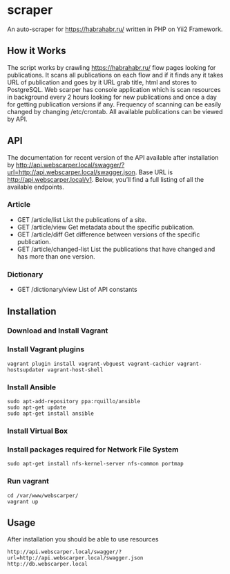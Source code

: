 scraper
=======
An auto-scraper for https://habrahabr.ru/ written in PHP on Yii2 Framework.

## How it Works

The script works by crawling https://habrahabr.ru/ flow pages looking for publications.
It scans all publications on each flow and if it finds any it takes URL of publication and goes by it URL grab title, html and stores to PostgreSQL.
Web scarper has console application which is scan resources in background every 2 hours looking for new publications and once a day for getting publication versions if any.
Frequency of scanning can be easily changed by changing /etc/crontab.
All available publications can be viewed by API.

## API

The documentation for recent version of the API available after installation by http://api.webscarper.local/swagger/?url=http://api.webscarper.local/swagger.json.
Base URL is http://api.webscarper.local/v1.
Below, you’ll find a full listing of all the available endpoints.

### Article

* GET /article/list List the publications of a site.
* GET /article/view Get metadata about the specific publication.
* GET /article/diff Get difference between versions of the specific publication.
* GET /article/changed-list List the publications that have changed and has more than one version.

### Dictionary
* GET /dictionary/view List of API constants

## Installation

### Download and Install Vagrant
### Install Vagrant plugins
```
vagrant plugin install vagrant-vbguest vagrant-cachier vagrant-hostsupdater vagrant-host-shell
```
### Install Ansible
```
sudo apt-add-repository ppa:rquillo/ansible
sudo apt-get update
sudo apt-get install ansible
```
### Install Virtual Box
### Install packages required for Network File System
```
sudo apt-get install nfs-kernel-server nfs-common portmap
```
### Run vagrant
```
cd /var/www/webscarper/
vagrant up
```

## Usage

After installation you should be able to use resources
```
http://api.webscarper.local/swagger/?url=http://api.webscarper.local/swagger.json
http://db.webscarper.local
```